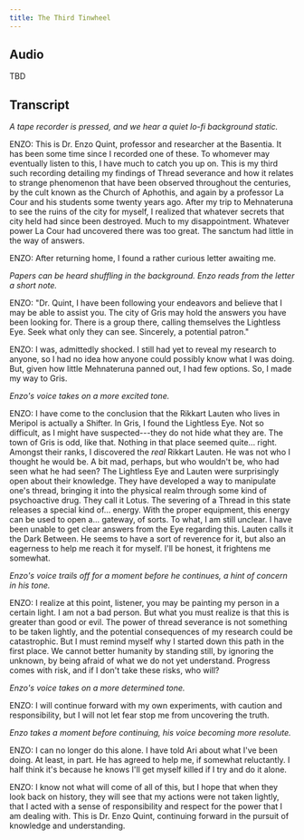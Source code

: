 ```yaml
---
title: The Third Tinwheel
---
```


## Audio

TBD

## Transcript

*A tape recorder is pressed, and we hear a quiet lo-fi background static.*

ENZO: This is Dr. Enzo Quint, professor and researcher at the Basentia. It has been some time since I recorded one of these. To whomever may eventually listen to this, I have much to catch you up on. This is my third such recording detailing my findings of Thread severance and how it relates to strange phenomenon that have been observed throughout the centuries, by the cult known as the Church of Aphothis, and again by a professor La Cour and his students some twenty years ago. After my trip to Mehnateruna to see the ruins of the city for myself, I realized that whatever secrets that city held had since been destroyed. Much to my disappointment. Whatever power La Cour had uncovered there was too great. The sanctum had little in the way of answers.

ENZO: After returning home, I found a rather curious letter awaiting me.

*Papers can be heard shuffling in the background. Enzo reads from the letter a short note.*

ENZO: "Dr. Quint, I have been following your endeavors and believe that I may be able to assist you. The city of Gris may hold the answers you have been looking for. There is a group there, calling themselves the Lightless Eye. Seek what only they can see. Sincerely, a potential patron."

ENZO: I was, admittedly shocked. I still had yet to reveal my research to anyone, so I had no idea how anyone could possibly know what I was doing. But, given how little Mehnateruna panned out, I had few options. So, I made my way to Gris.

*Enzo's voice takes on a more excited tone.*

ENZO: I have come to the conclusion that the Rikkart Lauten who lives in Meripol is actually a Shifter. In Gris, I found the Lightless Eye. Not so difficult, as I might have suspected---they do not hide what they are. The town of Gris is odd, like that. Nothing in that place seemed quite... right. Amongst their ranks, I discovered the *real* Rikkart Lauten. He was not who I thought he would be. A bit mad, perhaps, but who wouldn't be, who had seen what he had seen? The Lightless Eye and Lauten were surprisingly open about their knowledge. They have developed a way to manipulate one's thread, bringing it into the physical realm through some kind of psychoactive drug. They call it Lotus. The severing of a Thread in this state releases a special kind of... energy. With the proper equipment, this energy can be used to open a... gateway, of sorts. To what, I am still unclear. I have been unable to get clear answers from the Eye regarding this. Lauten calls it the Dark Between. He seems to have a sort of reverence for it, but also an eagerness to help me reach it for myself. I'll be honest, it frightens me somewhat.

*Enzo's voice trails off for a moment before he continues, a hint of concern in his tone.*

ENZO: I realize at this point, listener, you may be painting my person in a certain light. I am not a bad person. But what you must realize is that this is greater than good or evil. The power of thread severance is not something to be taken lightly, and the potential consequences of my research could be catastrophic. But I must remind myself why I started down this path in the first place. We cannot better humanity by standing still, by ignoring the unknown, by being afraid of what we do not yet understand. Progress comes with risk, and if I don't take these risks, who will?

*Enzo's voice takes on a more determined tone.*

ENZO: I will continue forward with my own experiments, with caution and responsibility, but I will not let fear stop me from uncovering the truth.

*Enzo takes a moment before continuing, his voice becoming more resolute.*

ENZO: I can no longer do this alone. I have told Ari about what I've been doing. At least, in part. He has agreed to help me, if somewhat reluctantly. I half think it's because he knows I'll get myself killed if I try and do it alone.

ENZO: I know not what will come of all of this, but I hope that when they look back on history, they will see that my actions were not taken lightly, that I acted with a sense of responsibility and respect for the power that I am dealing with. This is Dr. Enzo Quint, continuing forward in the pursuit of knowledge and understanding.